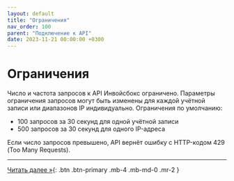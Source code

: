 ```yaml
---
layout: default
title: "Ограничения"
nav_order: 100
parent: "Подключение к API"
date: 2023-11-21 00:00:00 +0300
---
```


# Ограничения

Число и частота запросов к API Инвойсбокс ограничено. Параметры ограничения запросов могут быть изменены для каждой учётной
записи или диапазонов IP индивидуально. Ограничения по умолчанию:
- 100 запросов за 30 секунд для одной учётной записи
- 500 запросов за 30 секунд для одного IP-адреса

Если число запросов превышено, API вернёт ошибку с HTTP-кодом 429 (Too Many Requests).

---
[Читать далее &raquo;](/docs/api/postman){: .btn .btn-primary .mb-4 .mb-md-0 .mr-2 }

